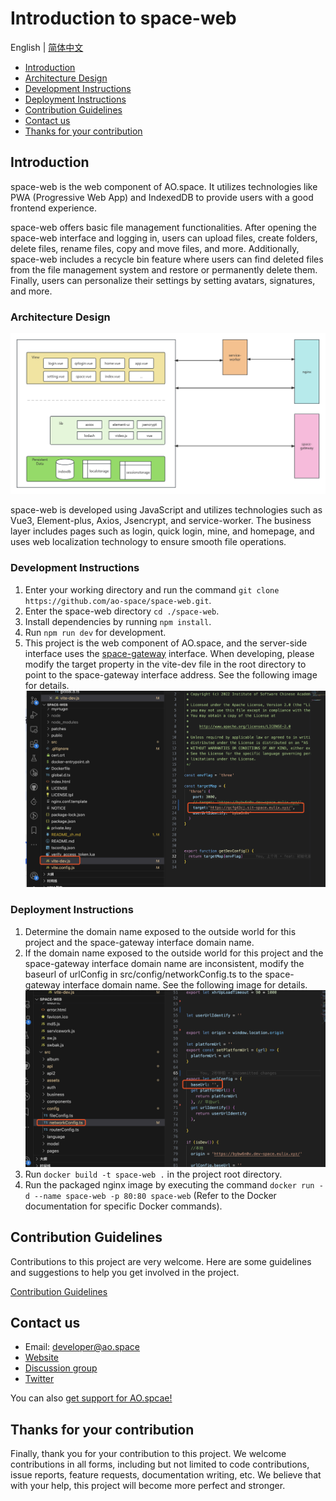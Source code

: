 # Introduction to space-web

English | [简体中文](./README_zh.md)

- [Introduction](#introduction)
- [Architecture Design](#architecture-design)
- [Development Instructions](#development-instructions)
- [Deployment Instructions](#deployment-instructions)
- [Contribution Guidelines](#contribution-guidelines)
- [Contact us](#contact-us)
- [Thanks for your contribution](#thanks-for-your-contribution)

## Introduction

space-web is the web component of AO.space. It utilizes technologies like PWA (Progressive Web App) and IndexedDB to provide users with a good frontend experience.

space-web offers basic file management functionalities. After opening the space-web interface and logging in, users can upload files, create folders, delete files, rename files, copy and move files, and more. Additionally, space-web includes a recycle bin feature where users can find deleted files from the file management system and restore or permanently delete them. Finally, users can personalize their settings by setting avatars, signatures, and more.

### Architecture Design

![Alt text](image.png)

space-web is developed using JavaScript and utilizes technologies such as Vue3, Element-plus, Axios, Jsencrypt, and service-worker. The business layer includes pages such as login, quick login, mine, and homepage, and uses web localization technology to ensure smooth file operations.

### Development Instructions

1. Enter your working directory and run the command `git clone https://github.com/ao-space/space-web.git`.
2. Enter the space-web directory `cd ./space-web`.
3. Install dependencies by running `npm install`.
4. Run `npm run dev` for development.
6. This project is the web component of AO.space, and the server-side interface uses the [space-gateway](https://github.com/ao-space/space-gateway) interface. When developing, please modify the target property in the vite-dev file in the root directory to point to the space-gateway interface address.
See the following image for details.
![Alt text](./img/image.png)

### Deployment Instructions

1. Determine the domain name exposed to the outside world for this project and the space-gateway interface domain name.
2. If the domain name exposed to the outside world for this project and the space-gateway interface domain name are inconsistent, modify the baseurl of urlConfig in src/config/networkConfig.ts to the space-gateway interface domain name.
See the following image for details.
![Alt text](./img/image-1.png)
3. Run `docker build -t space-web .` in the project root directory.
4. Run the packaged nginx image by executing the command `docker run -d --name space-web -p 80:80 space-web` (Refer to the Docker documentation for specific Docker commands).

## Contribution Guidelines

Contributions to this project are very welcome. Here are some guidelines and suggestions to help you get involved in the project.

[Contribution Guidelines](https://github.com/ao-space/ao.space/blob/dev/docs/contribution-guidelines.md)

## Contact us

- Email: developer@ao.space
- [Website](https://ao.space)
- [Discussion group](https://slack.ao.space)
- [Twitter](https://twitter.com/AOspaceOSC)

You can also [get support for AO.spcae!](https://ao.space/en/support/help)

## Thanks for your contribution

Finally, thank you for your contribution to this project. We welcome contributions in all forms, including but not limited to code contributions, issue reports, feature requests, documentation writing, etc. We believe that with your help, this project will become more perfect and stronger.
